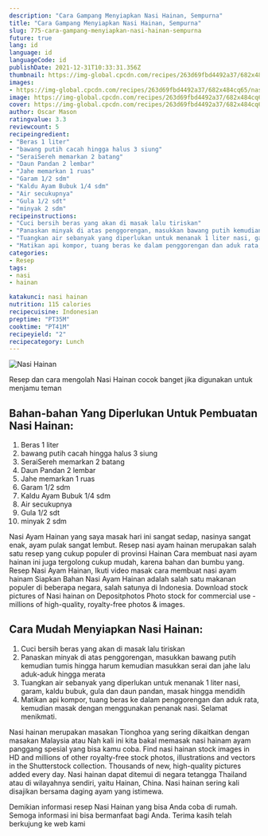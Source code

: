 ```yaml
---
description: "Cara Gampang Menyiapkan Nasi Hainan, Sempurna"
title: "Cara Gampang Menyiapkan Nasi Hainan, Sempurna"
slug: 775-cara-gampang-menyiapkan-nasi-hainan-sempurna
future: true
lang: id
language: id
languageCode: id
publishDate: 2021-12-31T10:33:31.356Z 
thumbnail: https://img-global.cpcdn.com/recipes/263d69fbd4492a37/682x484cq65/nasi-hainan-foto-resep-utama.png
images:
- https://img-global.cpcdn.com/recipes/263d69fbd4492a37/682x484cq65/nasi-hainan-foto-resep-utama.png
image: https://img-global.cpcdn.com/recipes/263d69fbd4492a37/682x484cq65/nasi-hainan-foto-resep-utama.png
cover: https://img-global.cpcdn.com/recipes/263d69fbd4492a37/682x484cq65/nasi-hainan-foto-resep-utama.png
author: Oscar Mason
ratingvalue: 3.3
reviewcount: 5
recipeingredient:
- "Beras 1 liter"
- "bawang putih cacah hingga halus 3 siung"
- "SeraiSereh memarkan 2 batang"
- "Daun Pandan 2 lembar"
- "Jahe memarkan 1 ruas"
- "Garam 1/2 sdm"
- "Kaldu Ayam Bubuk 1/4 sdm"
- "Air secukupnya"
- "Gula 1/2 sdt"
- "minyak 2 sdm"
recipeinstructions:
- "Cuci bersih beras yang akan di masak lalu tiriskan"
- "Panaskan minyak di atas penggorengan, masukkan bawang putih kemudian tumis hingga harum kemudian masukkan serai dan jahe lalu aduk-aduk hingga merata"
- "Tuangkan air sebanyak yang diperlukan untuk menanak 1 liter nasi, garam, kaldu bubuk, gula dan daun pandan, masak hingga mendidih"
- "Matikan api kompor, tuang beras ke dalam penggorengan dan aduk rata, kemudian masak dengan menggunakan penanak nasi. Selamat menikmati."
categories:
- Resep
tags:
- nasi
- hainan

katakunci: nasi hainan 
nutrition: 115 calories
recipecuisine: Indonesian
preptime: "PT35M"
cooktime: "PT41M"
recipeyield: "2"
recipecategory: Lunch
---
```



![Nasi Hainan](https://img-global.cpcdn.com/recipes/263d69fbd4492a37/682x484cq65/nasi-hainan-foto-resep-utama.png)

Resep dan cara mengolah  Nasi Hainan cocok banget jika digunakan untuk menjamu teman

<!--inarticleads1-->

## Bahan-bahan Yang Diperlukan Untuk Pembuatan Nasi Hainan:

1. Beras 1 liter
1. bawang putih cacah hingga halus 3 siung
1. SeraiSereh memarkan 2 batang
1. Daun Pandan 2 lembar
1. Jahe memarkan 1 ruas
1. Garam 1/2 sdm
1. Kaldu Ayam Bubuk 1/4 sdm
1. Air secukupnya
1. Gula 1/2 sdt
1. minyak 2 sdm

Nasi Ayam Hainan yang saya masak hari ini sangat sedap, nasinya sangat enak, ayam pulak sangat lembut. Resep nasi ayam hainan merupakan salah satu resep yang cukup populer di provinsi Hainan Cara membuat nasi ayam hainan ini juga tergolong cukup mudah, karena bahan dan bumbu yang. Resep Nasi Ayam Hainan, Ikuti video masak cara membuat nasi ayam hainam Siapkan Bahan Nasi Ayam Hainan adalah salah satu makanan populer di beberapa negara, salah satunya di Indonesia. Download stock pictures of Nasi hainan on Depositphotos Photo stock for commercial use - millions of high-quality, royalty-free photos &amp; images. 

<!--inarticleads2-->

## Cara Mudah Menyiapkan Nasi Hainan:

1. Cuci bersih beras yang akan di masak lalu tiriskan
1. Panaskan minyak di atas penggorengan, masukkan bawang putih kemudian tumis hingga harum kemudian masukkan serai dan jahe lalu aduk-aduk hingga merata
1. Tuangkan air sebanyak yang diperlukan untuk menanak 1 liter nasi, garam, kaldu bubuk, gula dan daun pandan, masak hingga mendidih
1. Matikan api kompor, tuang beras ke dalam penggorengan dan aduk rata, kemudian masak dengan menggunakan penanak nasi. Selamat menikmati.


Nasi hainan merupakan masakan Tionghoa yang sering dikaitkan dengan masakan Malaysia atau Nah kali ini kita bakal memasak nasi hainam ayam panggang spesial yang bisa kamu coba. Find nasi hainan stock images in HD and millions of other royalty-free stock photos, illustrations and vectors in the Shutterstock collection. Thousands of new, high-quality pictures added every day. Nasi hainan dapat ditemui di negara tetangga Thailand atau di wilayahnya sendiri, yaitu Hainan, China. Nasi hainan sering kali disajikan bersama daging ayam yang istimewa. 

Demikian informasi  resep Nasi Hainan   yang bisa Anda coba di rumah. Semoga informasi ini bisa bermanfaat bagi Anda. Terima kasih telah berkujung ke web kami
